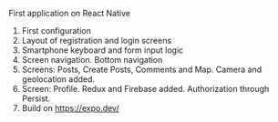 First application on React Native

1. First configuration
2. Layout of registration and login screens
3. Smartphone keyboard and form input logic
4. Screen navigation. Bottom navigation
5. Screens: Posts, Create Posts, Comments and Map. Camera and geolocation added.
6. Screen: Profile. Redux and Firebase added. Authorization through Persist.
7. Build on https://expo.dev/
